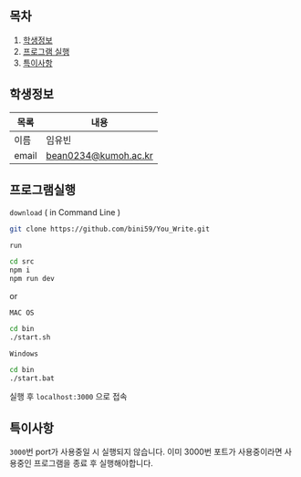 ## 목차
1. [학생정보](#학생정보)
2. [프로그램 실행](#프로그램실행)
3. [특이사항](#특이사항)


## 학생정보

|목록|내용|
|------|---|
|이름|임유빈|
|email|bean0234@kumoh.ac.kr|


## 프로그램실행

`download` ( in Command Line )

```bash
git clone https://github.com/bini59/You_Write.git
```

`run`

```bash
cd src
npm i
npm run dev
```
or

`MAC OS`
```bash
cd bin
./start.sh
```

`Windows`
```bash
cd bin
./start.bat
```
실행 후
`localhost:3000` 으로 접속


## 특이사항

`3000`번 port가 사용중일 시 실행되지 않습니다.
이미 3000번 포트가 사용중이라면 사용중인 프로그램을 종료 후 실행해야합니다.
